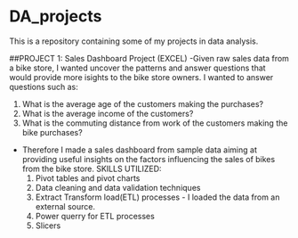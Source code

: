 # DA_projects
This is a repository containing some of my projects in data analysis.

##PROJECT 1: Sales Dashboard Project (EXCEL)
-Given raw sales data from a bike store, I wanted uncover the patterns and answer questions that would provide more isights to the bike store owners. I wanted to answer questions such as:
  1. What is the average age of the customers making the purchases?
  2. What is the average income of the customers?
  3. What is the commuting distance from work of the customers making the bike purchases?
- Therefore I made a sales dashboard from sample data aiming at providing useful insights on the factors influencing the sales of bikes from the bike store.
SKILLS UTILIZED: 
  1. Pivot tables and pivot charts
  2. Data cleaning and data validation techniques
  3. Extract Transform load(ETL) processes - I loaded the data from an external source.
  4. Power querry for ETL processes
  5. Slicers
